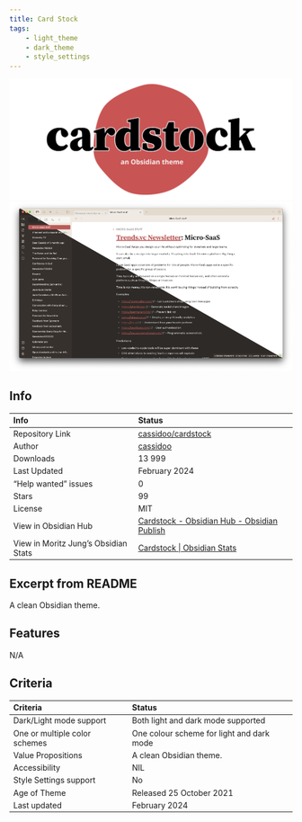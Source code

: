 ```yaml
---
title: Card Stock
tags:
    - light_theme
    - dark_theme
    - style_settings
---
```


<img src="https://raw.githubusercontent.com/cassidoo/cardstock/a5b8d0d78c8feaef34c6b35ea40afc2319943249/logo.svg">

<img src="https://raw.githubusercontent.com/cassidoo/cardstock/refs/heads/main/screenshot.png">

## Info
| Info | Status |
| :--- | :--- |
| Repository Link | [cassidoo/cardstock](https://github.com/cassidoo/cardstock) |
| Author | [cassidoo](https://github.com/cassidoo) |
| Downloads | 13 999 |
| Last Updated | February 2024 |
| “Help wanted” issues | 0 |
| Stars | 99 |
| License | MIT |
| View in Obsidian Hub | [Cardstock \- Obsidian Hub \- Obsidian Publish](https://publish.obsidian.md/hub/02+-+Community+Expansions/02.05+All+Community+Expansions/Themes/Cardstock) |
| View in Moritz Jung’s Obsidian Stats | [Cardstock \| Obsidian Stats](https://www.moritzjung.dev/obsidian-stats/themes/cardstock/) |

## Excerpt from README
A clean Obsidian theme.

## Features
N/A

## Criteria
| Criteria | Status | 
| :--- | :--- | 
| Dark/Light mode support | Both light and dark mode supported | 
| One or multiple color schemes | One colour scheme for light and dark mode | 
| Value Propositions | A clean Obsidian theme. |
| Accessibility | NIL | 
| Style Settings support | No | 
| Age of Theme | Released 25 October 2021 | 
| Last updated | February 2024 | 